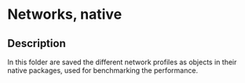 # Networks, native

## Description

In this folder are saved the different network profiles as objects in
their native packages, used for benchmarking the performance.
